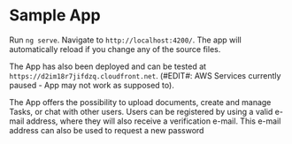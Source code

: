 # Sample App

Run `ng serve`. Navigate to `http://localhost:4200/`. The app will automatically reload if you change any of the source files.

The App has also been deployed and can be tested at `https://d2im18r7jifdzq.cloudfront.net`. (#EDIT#: AWS Services currently paused - App may not work as supposed to).

The App offers the possibility to upload documents, create and manage Tasks, or chat with other users. Users can be registered by using a valid e-mail address, where they will also receive a verification e-mail. This e-mail address can also be used to request a new password


